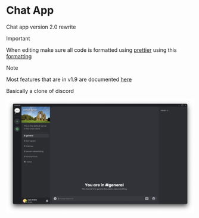 # Chat App
Chat app version 2.0 rewrite

> [!IMPORTANT]  
> When editing make sure all code is formatted using [prettier](https://prettier.io/) using this [formatting](https://github.com/What-Question-Mark/chat/blob/main/.prettierrc.yml)

> [!NOTE]  
> Most features that are in v1.9 are documented [here](https://jack-weller.gitbook.io/chat/)

Basically a clone of discord

![exmaple](./assets/example.png)
